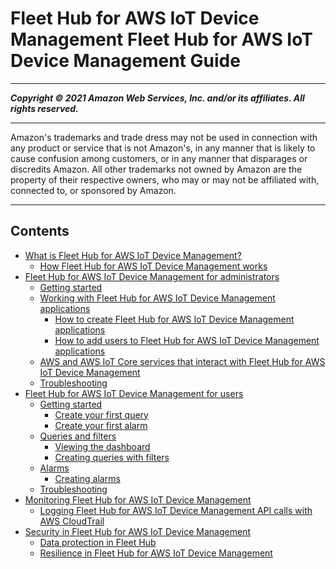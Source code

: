 # Fleet Hub for AWS IoT Device Management Fleet Hub for AWS IoT Device Management Guide

-----
*****Copyright &copy; 2021 Amazon Web Services, Inc. and/or its affiliates. All rights reserved.*****

-----
Amazon's trademarks and trade dress may not be used in 
     connection with any product or service that is not Amazon's, 
     in any manner that is likely to cause confusion among customers, 
     or in any manner that disparages or discredits Amazon. All other 
     trademarks not owned by Amazon are the property of their respective
     owners, who may or may not be affiliated with, connected to, or 
     sponsored by Amazon.

-----
## Contents
+ [What is Fleet Hub for AWS IoT Device Management?](what-is-aws-iot-monitor.md)
   + [How Fleet Hub for AWS IoT Device Management works](what-is-aws-iot-monitor-how-it-works.md)
+ [Fleet Hub for AWS IoT Device Management for administrators](aws-iot-monitor-admin.md)
   + [Getting started](aws-iot-monitor-admin-getting-started.md)
   + [Working with Fleet Hub for AWS IoT Device Management applications](aws-iot-monitor-admin-work-with-apps.md)
      + [How to create Fleet Hub for AWS IoT Device Management applications](aws-iot-monitor-admin-work-with-apps-create.md)
      + [How to add users to Fleet Hub for AWS IoT Device Management applications](aws-iot-monitor-admin-work-with-apps-add-users.md)
   + [AWS and AWS IoT Core services that interact with Fleet Hub for AWS IoT Device Management](aws-iot-monitor-admin-services-interact.md)
   + [Troubleshooting](aws-iot-monitor-admin-troubleshoot.md)
+ [Fleet Hub for AWS IoT Device Management for users](aws-iot-monitor-technician.md)
   + [Getting started](aws-iot-monitor-user-getting-started.md)
      + [Create your first query](aws-iot-monitor-user-getting-started-first-query.md)
      + [Create your first alarm](aws-iot-monitor-user-getting-started-first-alarm.md)
   + [Queries and filters](aws-iot-monitor-user-queries.md)
      + [Viewing the dashboard](aws-iot-monitor-user-queries-dashboard.md)
      + [Creating queries with filters](aws-iot-monitor-user-queries-creating.md)
   + [Alarms](aws-iot-monitor-user-alarms.md)
      + [Creating alarms](aws-iot-monitor-user-alarms-create.md)
   + [Troubleshooting](aws-iot-monitor-user-troubleshoot.md)
+ [Monitoring Fleet Hub for AWS IoT Device Management](aws-iot-monitor-monitoring.md)
   + [Logging Fleet Hub for AWS IoT Device Management API calls with AWS CloudTrail](logging-using-cloudtrail.md)
+ [Security in Fleet Hub for AWS IoT Device Management](aws-iot-monitor-security.md)
   + [Data protection in Fleet Hub](data-protection.md)
   + [Resilience in Fleet Hub for AWS IoT Device Management](disaster-recovery-resiliency.md)